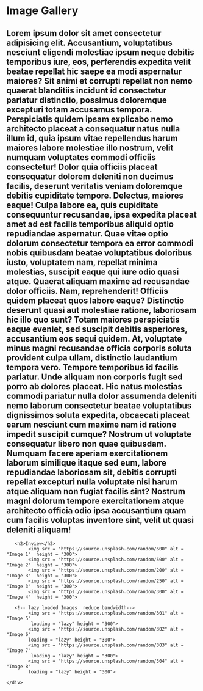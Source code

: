 <h1>Image Gallery</h1>
    <h2>Lorem ipsum dolor sit amet consectetur adipisicing elit. Accusantium, voluptatibus nesciunt eligendi molestiae ipsum neque debitis temporibus iure, eos, perferendis expedita velit beatae repellat hic saepe ea modi aspernatur maiores? Sit animi et corrupti repellat non nemo quaerat blanditiis incidunt id consectetur pariatur distinctio, possimus doloremque excepturi totam accusamus tempora. Perspiciatis quidem ipsam explicabo nemo architecto placeat a consequatur natus nulla illum id, quia ipsum vitae repellendus harum maiores labore molestiae illo nostrum, velit numquam voluptates commodi officiis consectetur! Dolor quia officiis placeat consequatur dolorem deleniti non ducimus facilis, deserunt veritatis veniam doloremque debitis cupiditate tempore. Delectus, maiores eaque! Culpa labore ea, quis cupiditate consequuntur recusandae, ipsa expedita placeat amet ad est facilis temporibus aliquid optio repudiandae aspernatur. Quae vitae optio dolorum consectetur tempora ea error commodi nobis quibusdam beatae voluptatibus doloribus iusto, voluptatem nam, repellat minima molestias, suscipit eaque qui iure odio quasi atque. Quaerat aliquam maxime ad recusandae dolor officiis. Nam, reprehenderit! Officiis quidem placeat quos labore eaque? Distinctio deserunt quasi aut molestiae ratione, laboriosam hic illo quo sunt? Totam maiores perspiciatis eaque eveniet, sed suscipit debitis asperiores, accusantium eos sequi quidem. At, voluptate minus magni recusandae officia corporis soluta provident culpa ullam, distinctio laudantium tempora vero. Tempore temporibus id facilis pariatur. Unde aliquam non corporis fugit sed porro ab dolores placeat. Hic natus molestias commodi pariatur nulla dolor assumenda deleniti nemo laborum consectetur beatae voluptatibus dignissimos soluta expedita, obcaecati placeat earum nesciunt cum maxime nam id ratione impedit suscipit cumque? Nostrum ut voluptate consequatur libero non quae quibusdam. Numquam facere aperiam exercitationem laborum similique itaque sed eum, labore repudiandae laboriosam sit, debitis corrupti repellat excepturi nulla voluptate nisi harum atque aliquam non fugiat facilis sint? Nostrum magni dolorum tempore exercitationem atque architecto officia odio ipsa accusantium quam cum facilis voluptas inventore sint, velit ut quasi deleniti aliquam!</h2>
    
       <h2>Inview</h2>
            <img src = "https://source.unsplash.com/random/600" alt = "Image 1"  height = "300">
            <img src = "https://source.unsplash.com/random/500" alt = "Image 2"  height = "300">
            <img src = "https://source.unsplash.com/random/200" alt = "Image 3"  height = "300">
            <img src = "https://source.unsplash.com/random/250" alt = "Image 3"  height = "300">
            <img src = "https://source.unsplash.com/random/300" alt = "Image 4"  height = "300">
     
       <!-- lazy loaded Images  reduce bandwidth-->
            <img src = "https://source.unsplash.com/random/301" alt = "Image 5" 
             loading = "lazy" height = "300">
            <img src = "https://source.unsplash.com/random/302" alt = "Image 6"  
            loading = "lazy" height = "300">
            <img src = "https://source.unsplash.com/random/303" alt = "Image 7" 
             loading = "lazy" height = "300">
            <img src = "https://source.unsplash.com/random/304" alt = "Image 8"  
            loading = "lazy" height = "300">
    
    </div>